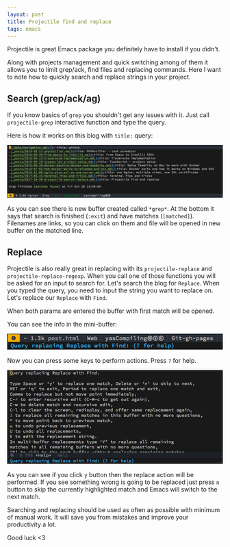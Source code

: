 ```yaml
---
layout: post
title: Projectile find and replace
tags: emacs
---
```


Projectile is great Emacs package you definitely have to install if you didn't.

Along with projects management and quick switching among of them it allows you to limit grep/ack, find files and replacing commands.
Here I want to note how to quickly search and replace strings in your project.

Search (grep/ack/ag)
------

If you know basics of `grep` you shouldn't get any issues with it. Just call `projectile-grep` interactive function
and type the query.

Here is how it works on this blog with `title:` query:

<a target="_blank" href="/assets/img/projectile-grep.png"><img alt="projectile grep output" src="/assets/img/projectile-grep.png" width="550px"/></a>

As you can see there is new buffer created called `*grep*`. At the bottom it says that search is finished (`:exit`) and have matches (`[matched]`).
Filenames are links, so you can click on them and file will be opened in new buffer on the matched line.

Replace
-------

Projectile is also really great in replacing with its `projectile-replace` and `projectile-replace-regexp`.
When you call one of those functions you will be asked for an input to search for.
Let's search the blog for `Replace`.
When you typed the query, you need to input the string you want to replace on. Let's replace our `Replace` with `Find`.

When both params are entered the buffer with first match will be opened.

You can see the info in the mini-buffer:

<a target="_blank" href="/assets/img/projectile-replace-mini-buffer.png"><img alt="projectile grep output" src="/assets/img/projectile-replace-mini-buffer.png" width="550px"/></a>

Now you can press some keys to perform actions.
Press `?` for help.

<a target="_blank" href="/assets/img/projectile-replace-help.png"><img alt="projectile grep output" src="/assets/img/projectile-replace-help.png" width="550px"/></a>

As you can see if you click `y` button then the replace action will be performed. If you see something wrong is going to be replaced just press `n` button to skip the
currently highlighted match and Emacs will switch to the next match.



Searching and replacing should be used as often as possible with minimum of manual work. It will save you from mistakes and improve your productivity a lot.

Good luck <3
